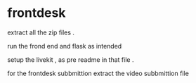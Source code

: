 # frontdesk


extract all the zip files .

run the frond end and flask as intended

setup the livekit , as pre readme in that file .

for the frontdesk subbmittion extract the video subbmittion file
